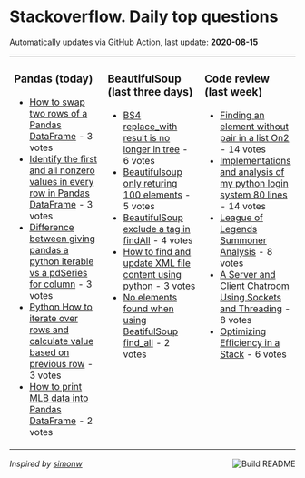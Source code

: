 # Stackoverflow. Daily top questions 

Automatically updates via GitHub Action, last update: **<!-- date starts -->2020-08-15<!-- date ends -->**


<table><tr><td valign="top" width="33%">

### Pandas (today)
<!-- pandas starts -->
* [How to swap two rows of a Pandas DataFrame](https://stackoverflow.com/questions/63423089/how-to-swap-two-rows-of-a-pandas-dataframe) - 3 votes
* [Identify the first and all nonzero values in every row in Pandas DataFrame](https://stackoverflow.com/questions/63423586/identify-the-first-and-all-non-zero-values-in-every-row-in-pandas-dataframe) - 3 votes
* [Difference between giving pandas a python iterable vs a pdSeries for column](https://stackoverflow.com/questions/63430837/difference-between-giving-pandas-a-python-iterable-vs-a-pd-series-for-column) - 3 votes
* [Python How to iterate over rows and calculate value based on previous row](https://stackoverflow.com/questions/63421930/python-how-to-iterate-over-rows-and-calculate-value-based-on-previous-row) - 3 votes
* [How to print MLB data into Pandas DataFrame](https://stackoverflow.com/questions/63430665/how-to-print-mlb-data-into-pandas-dataframe) - 2 votes
<!-- pandas ends -->
</td><td valign="top" width="34%">


### BeautifulSoup (last three days)
<!-- beautifulsoup starts -->
* [BS4 replace_with result is no longer in tree](https://stackoverflow.com/questions/63424180/bs4-replace-with-result-is-no-longer-in-tree) - 6 votes
* [Beautifulsoup only returing 100 elements](https://stackoverflow.com/questions/63376961/beautifulsoup-only-returing-100-elements) - 5 votes
* [BeautifulSoup exclude a tag in findAll](https://stackoverflow.com/questions/63389151/beautifulsoup-exclude-a-tag-in-findall) - 4 votes
* [How to find and update XML file content using python](https://stackoverflow.com/questions/63380448/how-to-find-and-update-xml-file-content-using-python) - 3 votes
* [No elements found when using BeatifulSoup find_all](https://stackoverflow.com/questions/63410407/no-elements-found-when-using-beatifulsoup-find-all) - 2 votes
<!-- beautifulsoup ends -->
</td><td valign="top" width="34%">


### Сode review (last week)
<!-- python starts -->
* [Finding an element without pair in a list On2](https://codereview.stackexchange.com/questions/247723/finding-an-element-without-pair-in-a-list-on2) - 14 votes
* [Implementations and analysis of my python login system 80 lines](https://codereview.stackexchange.com/questions/247743/implementations-and-analysis-of-my-python-login-system-80-lines) - 14 votes
* [League of Legends Summoner Analysis](https://codereview.stackexchange.com/questions/247788/league-of-legends-summoner-analysis) - 8 votes
* [A Server and Client Chatroom Using Sockets and Threading](https://codereview.stackexchange.com/questions/247815/a-server-and-client-chatroom-using-sockets-and-threading) - 8 votes
* [Optimizing Efficiency in a Stack](https://codereview.stackexchange.com/questions/247651/optimizing-efficiency-in-a-stack) - 6 votes
<!-- python ends -->
</td></tr></table>


<a href="https://github.com/hp0404/hp0404/actions"><img src="https://github.com/hp0404/hp0404/workflows/Build%20README/badge.svg" align="right" alt="Build README"></a> <p>*Inspired by  [simonw](https://github.com/simonw/simonw)*</p>
